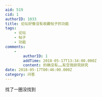 ```yaml
---
aid: 519
cid: 1
authorID: 1033
title: 论坛好像没有收藏帖子的功能
tags:
    - 论坛
    - 帖子
    - 功能
comments:
    -
        authorID: 1
        addTime: 2018-05-17T13:34:00.000Z
        content: 的确没有……有空我研究研究
date: 2018-05-17T00:46:00.000Z
category: 问答
---
```


找了一圈没找到

